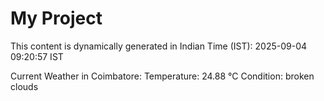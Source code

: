 # My Project

This content is dynamically generated in Indian Time (IST): 2025-09-04 09:20:57 IST


Current Weather in Coimbatore:
Temperature: 24.88 °C
Condition: broken clouds
